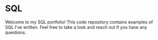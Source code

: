 # SQL
Welcome to my SQL portfolio! This code repository contains examples of SQL I've written. Feel free to take a look and reach out if you have any questions.  
 
